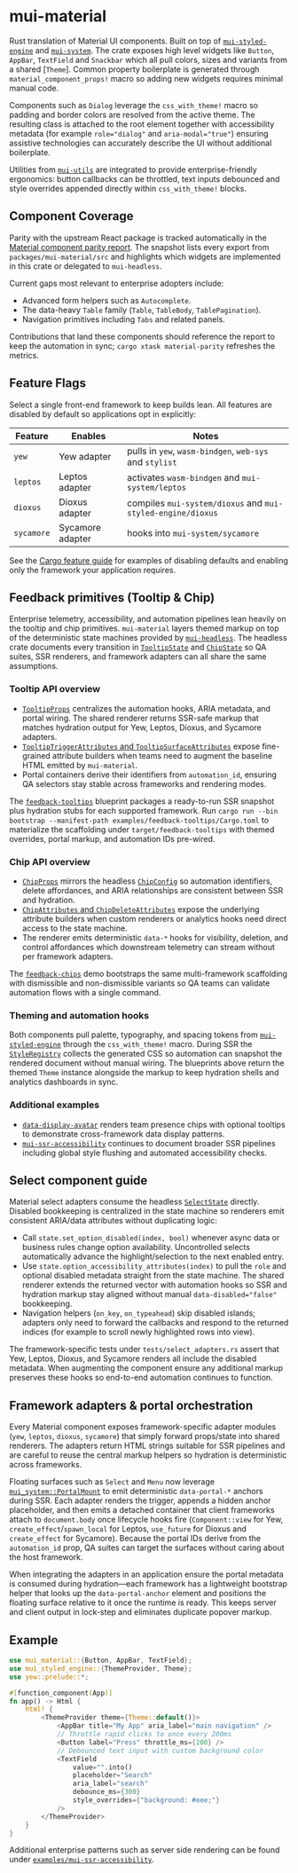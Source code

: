 # mui-material

Rust translation of Material UI components. Built on top of
[`mui-styled-engine`](../mui-styled-engine) and [`mui-system`](../mui-system).
The crate exposes high level widgets like `Button`, `AppBar`, `TextField` and
`Snackbar` which all pull colors, sizes and variants from a shared [`Theme`].
Common property boilerplate is generated through `material_component_props!`
macro so adding new widgets requires minimal manual code.

Components such as `Dialog` leverage the `css_with_theme!` macro so padding and
border colors are resolved from the active theme. The resulting class is
attached to the root element together with accessibility metadata (for example
`role="dialog"` and `aria-modal="true"`) ensuring assistive technologies can
accurately describe the UI without additional boilerplate.

Utilities from [`mui-utils`](../mui-utils) are integrated to provide
enterprise-friendly ergonomics: button callbacks can be throttled,
text inputs debounced and style overrides appended directly within
`css_with_theme!` blocks.

## Component Coverage

Parity with the upstream React package is tracked automatically in the
[Material component parity report](../../docs/material-component-parity.md).
The snapshot lists every export from `packages/mui-material/src` and highlights
which widgets are implemented in this crate or delegated to `mui-headless`.

Current gaps most relevant to enterprise adopters include:

- Advanced form helpers such as `Autocomplete`.
- The data-heavy `Table` family (`Table`, `TableBody`, `TablePagination`).
- Navigation primitives including `Tabs` and related panels.

Contributions that land these components should reference the report to keep
the automation in sync; `cargo xtask material-parity` refreshes the metrics.

## Feature Flags

Select a single front-end framework to keep builds lean. All features are
disabled by default so applications opt in explicitly:

| Feature | Enables | Notes |
|---------|---------|-------|
| `yew` | Yew adapter | pulls in `yew`, `wasm-bindgen`, `web-sys` and `stylist` |
| `leptos` | Leptos adapter | activates `wasm-bindgen` and `mui-system/leptos` |
| `dioxus` | Dioxus adapter | compiles `mui-system/dioxus` and `mui-styled-engine/dioxus` |
| `sycamore` | Sycamore adapter | hooks into `mui-system/sycamore` |

See the [Cargo feature guide](../../docs/cargo-features.md) for examples of
disabling defaults and enabling only the framework your application requires.

## Feedback primitives (Tooltip & Chip)

Enterprise telemetry, accessibility, and automation pipelines lean heavily on
the tooltip and chip primitives. `mui-material` layers themed markup on top of
the deterministic state machines provided by [`mui-headless`](../mui-headless).
The headless
crate documents every transition in [`TooltipState`](../mui-headless/src/tooltip.rs)
and [`ChipState`](../mui-headless/src/chip.rs) so QA suites, SSR renderers, and
framework adapters can all share the same assumptions.

### Tooltip API overview

- [`TooltipProps`](src/tooltip.rs) centralizes the automation hooks, ARIA
  metadata, and portal wiring. The shared renderer returns SSR-safe markup that
  matches hydration output for Yew, Leptos, Dioxus, and Sycamore adapters.
- [`TooltipTriggerAttributes` and `TooltipSurfaceAttributes`](../mui-headless/src/tooltip.rs)
  expose fine-grained attribute builders when teams need to augment the
  baseline HTML emitted by `mui-material`.
- Portal containers derive their identifiers from `automation_id`, ensuring QA
  selectors stay stable across frameworks and rendering modes.

The [`feedback-tooltips`](../../examples/feedback-tooltips) blueprint packages a
ready-to-run SSR snapshot plus hydration stubs for each supported framework.
Run `cargo run --bin bootstrap --manifest-path examples/feedback-tooltips/Cargo.toml`
to materialize the scaffolding under `target/feedback-tooltips` with themed
overrides, portal markup, and automation IDs pre-wired.

### Chip API overview

- [`ChipProps`](src/chip.rs) mirrors the headless [`ChipConfig`](../mui-headless/src/chip.rs)
  so automation identifiers, delete affordances, and ARIA relationships are
  consistent between SSR and hydration.
- [`ChipAttributes` and `ChipDeleteAttributes`](../mui-headless/src/chip.rs)
  expose the underlying attribute builders when custom renderers or analytics
  hooks need direct access to the state machine.
- The renderer emits deterministic `data-*` hooks for visibility, deletion, and
  control affordances which downstream telemetry can stream without per
  framework adapters.

The [`feedback-chips`](../../examples/feedback-chips) demo bootstraps the same
multi-framework scaffolding with dismissible and non-dismissible variants so QA
teams can validate automation flows with a single command.

### Theming and automation hooks

Both components pull palette, typography, and spacing tokens from
[`mui-styled-engine`](../mui-styled-engine) through the `css_with_theme!`
macro. During SSR the [`StyleRegistry`](../mui-styled-engine/src/context.rs)
collects the generated CSS so automation can snapshot the rendered document
without manual wiring. The blueprints above return the themed `Theme` instance
alongside the markup to keep hydration shells and analytics dashboards in sync.

### Additional examples

- [`data-display-avatar`](../../examples/data-display-avatar) renders team
  presence chips with optional tooltips to demonstrate cross-framework data
  display patterns.
- [`mui-ssr-accessibility`](../../examples/mui-ssr-accessibility) continues to
  document broader SSR pipelines including global style flushing and automated
  accessibility checks.

## Select component guide

Material select adapters consume the headless [`SelectState`](../mui-headless/src/select.rs)
directly.  Disabled bookkeeping is centralized in the state machine so renderers
emit consistent ARIA/data attributes without duplicating logic:

- Call `state.set_option_disabled(index, bool)` whenever async data or business
  rules change option availability. Uncontrolled selects automatically advance
  the highlight/selection to the next enabled entry.
- Use `state.option_accessibility_attributes(index)` to pull the `role` and
  optional disabled metadata straight from the state machine. The shared
  renderer extends the returned vector with automation hooks so SSR and
  hydration markup stay aligned without manual `data-disabled="false"`
  bookkeeping.
- Navigation helpers (`on_key`, `on_typeahead`) skip disabled islands; adapters
  only need to forward the callbacks and respond to the returned indices (for
  example to scroll newly highlighted rows into view).

The framework-specific tests under `tests/select_adapters.rs` assert that Yew,
Leptos, Dioxus, and Sycamore renders all include the disabled metadata. When
augmenting the component ensure any additional markup preserves these hooks so
end-to-end automation continues to function.

## Framework adapters & portal orchestration

Every Material component exposes framework-specific adapter modules (`yew`,
`leptos`, `dioxus`, `sycamore`) that simply forward props/state into shared
renderers.  The adapters return HTML strings suitable for SSR pipelines and are
careful to reuse the central markup helpers so hydration is deterministic across
frameworks.

Floating surfaces such as `Select` and `Menu` now leverage
[`mui_system::PortalMount`](../mui-system/src/portal.rs) to emit deterministic
`data-portal-*` anchors during SSR. Each adapter renders the trigger, appends a
hidden anchor placeholder, and then emits a detached container that client
frameworks attach to `document.body` once lifecycle hooks fire (`Component::view`
for Yew, `create_effect`/`spawn_local` for Leptos, `use_future` for Dioxus and
`create_effect` for Sycamore).  Because the portal IDs derive from the
`automation_id` prop, QA suites can target the surfaces without caring about the
host framework.

When integrating the adapters in an application ensure the portal metadata is
consumed during hydration—each framework has a lightweight bootstrap helper that
looks up the `data-portal-anchor` element and positions the floating surface
relative to it once the runtime is ready.  This keeps server and client output in
lock-step and eliminates duplicate popover markup.

## Example

```rust
use mui_material::{Button, AppBar, TextField};
use mui_styled_engine::{ThemeProvider, Theme};
use yew::prelude::*;

#[function_component(App)]
fn app() -> Html {
    html! {
        <ThemeProvider theme={Theme::default()}>
            <AppBar title="My App" aria_label="main navigation" />
            // Throttle rapid clicks to once every 200ms
            <Button label="Press" throttle_ms={200} />
            // Debounced text input with custom background color
            <TextField
                value="".into()
                placeholder="Search"
                aria_label="search"
                debounce_ms={300}
                style_overrides={"background: #eee;"}
            />
        </ThemeProvider>
    }
}
```

Additional enterprise patterns such as server side rendering can be found under
[`examples/mui-ssr-accessibility`](../../examples/mui-ssr-accessibility).
